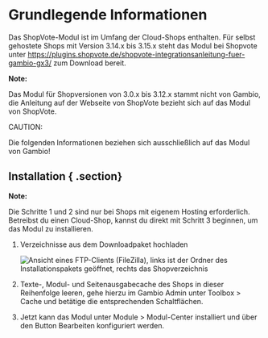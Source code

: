 # Grundlegende Informationen 

Das ShopVote-Modul ist im Umfang der Cloud-Shops enthalten. Für selbst gehostete Shops mit Version 3.14.x bis 3.15.x steht das Modul bei Shopvote unter https://plugins.shopvote.de/shopvote-integrationsanleitung-fuer-gambio-gx3/ zum Download bereit.

**Note:**

Das Modul für Shopversionen von 3.0.x bis 3.12.x stammt nicht von Gambio, die Anleitung auf der Webseite von ShopVote bezieht sich auf das Modul von ShopVote.

CAUTION:

Die folgenden Informationen beziehen sich ausschließlich auf das Modul von Gambio!

## Installation { .section}

**Note:**

Die Schritte 1 und 2 sind nur bei Shops mit eigenem Hosting erforderlich. Betreibst du einen Cloud-Shop, kannst du direkt mit Schritt 3 beginnen, um das Modul zu installieren.

1.  Verzeichnisse aus dem Downloadpaket hochladen

    ![](Bilder/shopvote/shopvote-20200206_001.png "Ansicht eines FTP-Clients (FileZilla), links ist der Ordner
                des Installationspakets geöffnet, rechts das
                Shopverzeichnis")

2.  Texte-, Modul- und Seitenausgabecache des Shops in dieser Reihenfolge leeren, gehe hierzu im Gambio Admin unter Toolbox \> Cache und betätige die entsprechenden Schaltflächen.
3.  Jetzt kann das Modul unter Module \> Modul-Center installiert und über den Button Bearbeiten konfiguriert werden.



